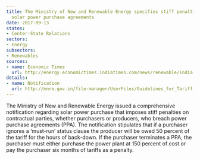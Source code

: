```yaml
---
title: The Ministry of New and Renewable Energy specifies stiff penalties for breaching
  solar power purchase agreements
date: 2017-09-13
states:
- Center-State Relations
sectors:
- Energy
subsectors:
- Renewables
sources:
- name: Economic Times
  url: http://energy.economictimes.indiatimes.com/news/renewable/india-bars-states-from-independently-exiting-modifying-solar-projects/60301357
details:
- name: Notification
  url: http://mnre.gov.in/file-manager/UserFiles/Guidelines_for_Tariff_Based_Competitive_Bidding_Process.pdf
---
```


The Ministry of New and Renewable Energy issued a comprehensive notification regarding solar power purchase that imposes stiff penalties on contractual parties, whether purchasers or producers, who breach power purchase agreements (PPA). The notification stipulates that if a purchaser ignores a ‘must-run’ status clause the producer will be owed 50 percent of the tariff for the hours of back-down. If the purchaser terminates a PPA, the purchaser must either purchase the power plant at 150 percent of cost or pay the purchaser six months of tariffs as a penalty.
